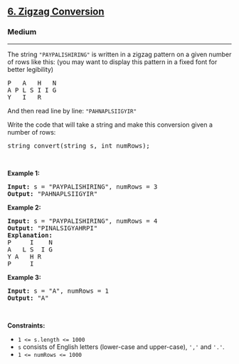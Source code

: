 <h2><a href="https://leetcode.com/problems/zigzag-conversion/">6. Zigzag Conversion</a></h2><h3>Medium</h3><hr><div style="user-select: auto;"><p style="user-select: auto;">The string <code style="user-select: auto;">"PAYPALISHIRING"</code> is written in a zigzag pattern on a given number of rows like this: (you may want to display this pattern in a fixed font for better legibility)</p>

<pre style="user-select: auto;">P   A   H   N
A P L S I I G
Y   I   R
</pre>

<p style="user-select: auto;">And then read line by line: <code style="user-select: auto;">"PAHNAPLSIIGYIR"</code></p>

<p style="user-select: auto;">Write the code that will take a string and make this conversion given a number of rows:</p>

<pre style="user-select: auto;">string convert(string s, int numRows);
</pre>

<p style="user-select: auto;">&nbsp;</p>
<p style="user-select: auto;"><strong class="example" style="user-select: auto;">Example 1:</strong></p>

<pre style="user-select: auto;"><strong style="user-select: auto;">Input:</strong> s = "PAYPALISHIRING", numRows = 3
<strong style="user-select: auto;">Output:</strong> "PAHNAPLSIIGYIR"
</pre>

<p style="user-select: auto;"><strong class="example" style="user-select: auto;">Example 2:</strong></p>

<pre style="user-select: auto;"><strong style="user-select: auto;">Input:</strong> s = "PAYPALISHIRING", numRows = 4
<strong style="user-select: auto;">Output:</strong> "PINALSIGYAHRPI"
<strong style="user-select: auto;">Explanation:</strong>
P     I    N
A   L S  I G
Y A   H R
P     I
</pre>

<p style="user-select: auto;"><strong class="example" style="user-select: auto;">Example 3:</strong></p>

<pre style="user-select: auto;"><strong style="user-select: auto;">Input:</strong> s = "A", numRows = 1
<strong style="user-select: auto;">Output:</strong> "A"
</pre>

<p style="user-select: auto;">&nbsp;</p>
<p style="user-select: auto;"><strong style="user-select: auto;">Constraints:</strong></p>

<ul style="user-select: auto;">
	<li style="user-select: auto;"><code style="user-select: auto;">1 &lt;= s.length &lt;= 1000</code></li>
	<li style="user-select: auto;"><code style="user-select: auto;">s</code> consists of English letters (lower-case and upper-case), <code style="user-select: auto;">','</code> and <code style="user-select: auto;">'.'</code>.</li>
	<li style="user-select: auto;"><code style="user-select: auto;">1 &lt;= numRows &lt;= 1000</code></li>
</ul>
</div>